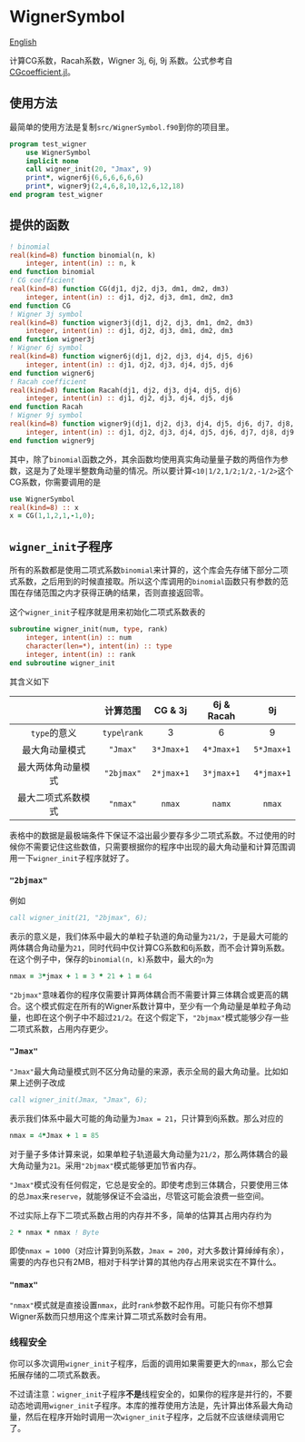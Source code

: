 # WignerSymbol

[English](README.md)

计算CG系数，Racah系数，Wigner 3j, 6j, 9j 系数。公式参考自[CGcoefficient.jl](https://github.com/0382/CGcoefficient.jl)。

## 使用方法

最简单的使用方法是复制`src/WignerSymbol.f90`到你的项目里。

```fortran
program test_wigner
    use WignerSymbol
    implicit none
    call wigner_init(20, "Jmax", 9)
    print*, wigner6j(6,6,6,6,6,6)
    print*, wigner9j(2,4,6,8,10,12,6,12,18)
end program test_wigner
```

## 提供的函数
```fortran
! binomial
real(kind=8) function binomial(n, k)
    integer, intent(in) :: n, k
end function binomial
! CG coefficient
real(kind=8) function CG(dj1, dj2, dj3, dm1, dm2, dm3)
    integer, intent(in) :: dj1, dj2, dj3, dm1, dm2, dm3
end function CG
! Wigner 3j symbol
real(kind=8) function wigner3j(dj1, dj2, dj3, dm1, dm2, dm3)
    integer, intent(in) :: dj1, dj2, dj3, dm1, dm2, dm3
end function wigner3j
! Wigner 6j symbol
real(kind=8) function wigner6j(dj1, dj2, dj3, dj4, dj5, dj6)
    integer, intent(in) :: dj1, dj2, dj3, dj4, dj5, dj6
end function wigner6j
! Racah coefficient
real(kind=8) function Racah(dj1, dj2, dj3, dj4, dj5, dj6)
    integer, intent(in) :: dj1, dj2, dj3, dj4, dj5, dj6
end function Racah
! Wigner 9j symbol
real(kind=8) function wigner9j(dj1, dj2, dj3, dj4, dj5, dj6, dj7, dj8, dj9)
    integer, intent(in) :: dj1, dj2, dj3, dj4, dj5, dj6, dj7, dj8, dj9
end function wigner9j
```
其中，除了`binomial`函数之外，其余函数均使用真实角动量量子数的两倍作为参数，这是为了处理半整数角动量的情况。所以要计算`<10|1/2,1/2;1/2,-1/2>`这个CG系数，你需要调用的是
```fortran
use WignerSymbol
real(kind=8) :: x
x = CG(1,1,2,1,-1,0);
```

## `wigner_init`子程序

所有的系数都是使用二项式系数`binomial`来计算的，这个库会先存储下部分二项式系数，之后用到的时候直接取。所以这个库调用的`binomial`函数只有参数的范围在存储范围之内才获得正确的结果，否则直接返回零。

这个`wigner_init`子程序就是用来初始化二项式系数表的
```fortran
subroutine wigner_init(num, type, rank)
    integer, intent(in) :: num
    character(len=*), intent(in) :: type
    integer, intent(in) :: rank
end subroutine wigner_init
```
其含义如下

|                       |    计算范围    |   CG & 3j   | 6j & Racah  |     9j      |
| :-------------------: | :------------: | :---------: | :---------: | :---------: |
|       `type`的意义    | `type`\\`rank` |      3      |      6      |      9      |
|      最大角动量模式     |    `"Jmax"`    | `3*Jmax+1`  | `4*Jmax+1`  | `5*Jmax+1`  |
|    最大两体角动量模式    |   `"2bjmax"`    | `2*jmax+1` | `3*jmax+1` | `4*jmax+1` |
|    最大二项式系数模式    |    `"nmax"`    |   `nmax`    |   `namx`    |   `nmax`    |

表格中的数据是最极端条件下保证不溢出最少要存多少二项式系数。不过使用的时候你不需要记住这些数值，只需要根据你的程序中出现的最大角动量和计算范围调用一下`wigner_init`子程序就好了。

### `"2bjmax"`

例如
```fortran
call wigner_init(21, "2bjmax", 6);
```

表示的意义是，我们体系中最大的单粒子轨道的角动量为`21/2`，于是最大可能的两体耦合角动量为`21`，同时代码中仅计算CG系数和6j系数，而不会计算9j系数。在这个例子中，保存的`binomial(n, k)`系数中，最大的`n`为
```fortran
nmax = 3*jmax + 1 = 3 * 21 + 1 = 64
```

`"2bjmax"`意味着你的程序仅需要计算两体耦合而不需要计算三体耦合或更高的耦合。这个模式假定在所有的Wigner系数计算中，至少有一个角动量是单粒子角动量，也即在这个例子中不超过`21/2`。在这个假定下，`"2bjmax"`模式能够少存一些二项式系数，占用内存更少。

### `"Jmax"`

`"Jmax"`最大角动量模式则不区分角动量的来源，表示全局的最大角动量。比如如果上述例子改成
```fortran
call wigner_init(Jmax, "Jmax", 6);
```

表示我们体系中最大可能的角动量为`Jmax = 21`，只计算到6j系数。那么对应的
```fortran
nmax = 4*Jmax + 1 = 85
```

对于量子多体计算来说，如果单粒子轨道最大角动量为`21/2`，那么两体耦合的最大角动量为`21`。采用`"2bjmax"`模式能够更加节省内存。

`"Jmax"`模式没有任何假定，它总是安全的。即使考虑到三体耦合，只要使用三体的总`Jmax`来`reserve`，就能够保证不会溢出，尽管这可能会浪费一些空间。

不过实际上存下二项式系数占用的内存并不多，简单的估算其占用内存约为
```fortran
2 * nmax * nmax ! Byte
```
即使`nmax = 1000`（对应计算到9j系数，`Jmax = 200`，对大多数计算绰绰有余），需要的内存也只有2MB，相对于科学计算的其他内存占用来说实在不算什么。

### `"nmax"`

`"nmax"`模式就是直接设置`nmax`，此时`rank`参数不起作用。可能只有你不想算Wigner系数而只想用这个库来计算二项式系数时会有用。

### 线程安全

你可以多次调用`wigner_init`子程序，后面的调用如果需要更大的`nmax`，那么它会拓展存储的二项式系数表。

不过请注意：`wigner_init`子程序**不是**线程安全的，如果你的程序是并行的，不要动态地调用`wigner_init`子程序。本库的推荐使用方法是，先计算出体系最大角动量，然后在程序开始时调用一次`wigner_init`子程序，之后就不应该继续调用它了。
